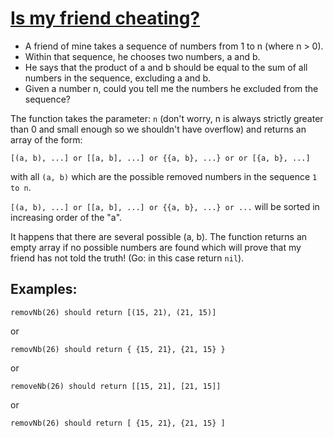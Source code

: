 # [Is my friend cheating?](http://www.codewars.com/kata/5547cc7dcad755e480000004/train/clojure)

- A friend of mine takes a sequence of numbers from 1 to n (where n > 0).
- Within that sequence, he chooses two numbers, a and b.
- He says that the product of a and b should be equal to the sum of all numbers in the sequence, excluding a and b.
- Given a number n, could you tell me the numbers he excluded from the sequence?

The function takes the parameter: ```n``` (don't worry, n is always strictly greater than 0 and small enough so we shouldn't have overflow) and returns an array of the form:

```
[(a, b), ...] or [[a, b], ...] or {{a, b}, ...} or or [{a, b}, ...]
```

with all ```(a, b)``` which are the possible removed numbers in the sequence ```1 to n```.

```[(a, b), ...] or [[a, b], ...] or {{a, b}, ...} or ...``` will be sorted in increasing order of the "a".

It happens that there are several possible (a, b). The function returns an empty array if no possible numbers are found which will prove that my friend has not told the truth! (Go: in this case return ```nil```).

## Examples:

```
removNb(26) should return [(15, 21), (21, 15)]
```

or

```
removNb(26) should return { {15, 21}, {21, 15} }
```

or

```
removeNb(26) should return [[15, 21], [21, 15]]
```

or

```
removNb(26) should return [ {15, 21}, {21, 15} ]
```
